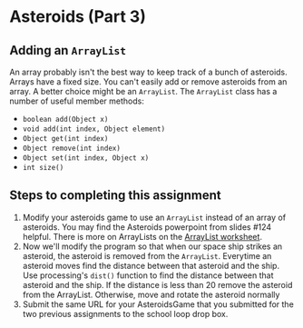 Asteroids (Part 3) 
==================
Adding an `ArrayList`
-------------------
An array probably isn't the best way to keep track of a bunch of asteroids. Arrays have a fixed size. You can't easily add or remove asteroids from an array. A better choice might be an `ArrayList`. The `ArrayList` class has a number of useful member methods:
- `boolean add(Object x)`
- `void add(int index, Object element)`
- `Object get(int index)`
- `Object remove(int index)`
- `Object set(int index, Object x)`
- `int size()`

Steps to completing this assignment
-----------------------------------

1. Modify your asteroids game to use an `ArrayList` instead of an array of asteroids. You may find the Asteroids powerpoint from slides #124 helpful. There is more on ArrayLists on the [ArrayList worksheet](https://drive.google.com/file/d/0Bz2ZkT6qWPYTQjFTMjhPaGNXb1E/view?usp=sharing).
2. Now we'll modify the program so that when our space ship strikes an asteroid, the asteroid is removed from the `ArrayList`. Everytime an asteroid moves find the distance between that asteroid and the ship. Use processing's `dist()` function to find the distance between that asteroid and the ship. If the distance is less than 20 remove the asteroid from the ArrayList. Otherwise, move and rotate the asteroid normally
3. Submit the same URL for your AsteroidsGame that you submitted for the two previous assignments to the school loop drop box.


 
